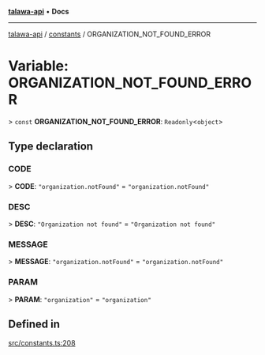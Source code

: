 [**talawa-api**](../../README.md) • **Docs**

***

[talawa-api](../../modules.md) / [constants](../README.md) / ORGANIZATION\_NOT\_FOUND\_ERROR

# Variable: ORGANIZATION\_NOT\_FOUND\_ERROR

\> `const` **ORGANIZATION\_NOT\_FOUND\_ERROR**: `Readonly`\<`object`\>

## Type declaration

### CODE

\> **CODE**: `"organization.notFound"` = `"organization.notFound"`

### DESC

\> **DESC**: `"Organization not found"` = `"Organization not found"`

### MESSAGE

\> **MESSAGE**: `"organization.notFound"` = `"organization.notFound"`

### PARAM

\> **PARAM**: `"organization"` = `"organization"`

## Defined in

[src/constants.ts:208](https://github.com/PalisadoesFoundation/talawa-api/blob/92443bb6a5ff3ed66457149a509401986a82e570/src/constants.ts#L208)

